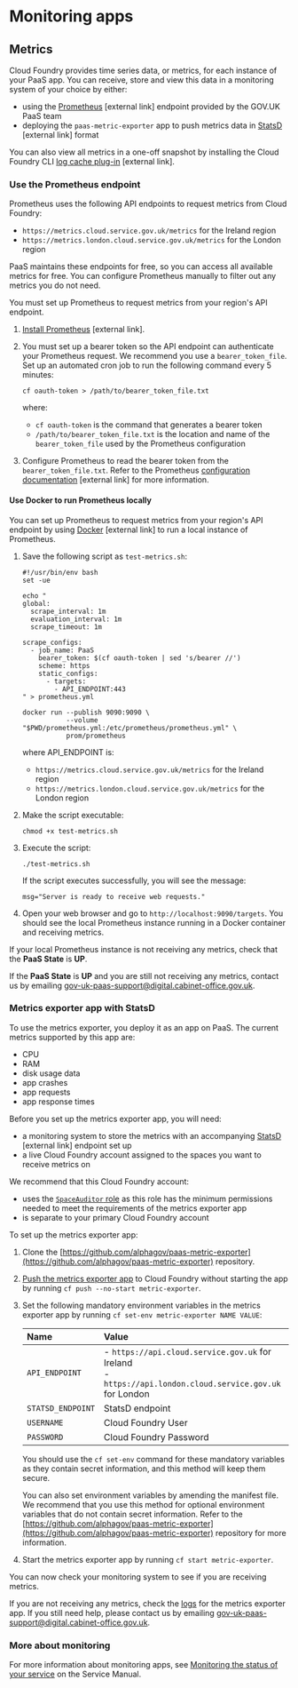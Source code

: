 # Monitoring apps

## Metrics

Cloud Foundry provides time series data, or metrics, for each instance of your PaaS app. You can receive, store and view this data in a monitoring system of your choice by either:

- using the [Prometheus](https://prometheus.io/) [external link] endpoint provided by the GOV.UK PaaS team
- deploying the `paas-metric-exporter` app to push metrics data in [StatsD](https://github.com/etsy/statsd/wiki) [external link] format

You can also view all metrics in a one-off snapshot by installing the Cloud Foundry CLI [log cache plug-in](https://github.com/cloudfoundry/log-cache-cli#installing-plugin) [external link].

### Use the Prometheus endpoint

Prometheus uses the following API endpoints to request metrics from Cloud Foundry:

- `https://metrics.cloud.service.gov.uk/metrics` for the Ireland region
- `https://metrics.london.cloud.service.gov.uk/metrics` for the London region

PaaS maintains these endpoints for free, so you can access all available metrics for free. You can configure Prometheus manually to filter out any metrics you do not need.

You must set up Prometheus to request metrics from your region's API endpoint.

1. [Install Prometheus](https://prometheus.io/docs/prometheus/latest/getting_started/) [external link].

1. You must set up a bearer token so the API endpoint can authenticate your Prometheus request. We recommend you use a `bearer_token_file`. Set up an automated cron job to run the following command every 5 minutes:

	```
	cf oauth-token > /path/to/bearer_token_file.txt
	```

	where:
	- `cf oauth-token` is the command that generates a bearer token
	- `/path/to/bearer_token_file.txt` is the location and name of the `bearer_token_file` used by the Prometheus configuration

1. Configure Prometheus to read the bearer token from the `bearer_token_file.txt`. Refer to the Prometheus [configuration documentation](https://prometheus.io/docs/prometheus/latest/configuration/configuration/#ingress) [external link] for more information.

#### Use Docker to run Prometheus locally

You can set up Prometheus to request metrics from your region's API endpoint by using [Docker](https://www.docker.com/) [external link] to run a local instance of Prometheus.

1. Save the following script as `test-metrics.sh`:

	```
	#!/usr/bin/env bash
	set -ue

	echo "
	global:
	  scrape_interval: 1m
	  evaluation_interval: 1m
	  scrape_timeout: 1m

	scrape_configs:
	  - job_name: PaaS
	    bearer_token: $(cf oauth-token | sed 's/bearer //')
	    scheme: https
	    static_configs:
	      - targets:
	        - API_ENDPOINT:443
	" > prometheus.yml

	docker run --publish 9090:9090 \
	           --volume "$PWD/prometheus.yml:/etc/prometheus/prometheus.yml" \
	           prom/prometheus
	```
	where API_ENDPOINT is:
	- `https://metrics.cloud.service.gov.uk/metrics` for the Ireland region
	- `https://metrics.london.cloud.service.gov.uk/metrics` for the London region

1. Make the script executable:

	```
	chmod +x test-metrics.sh
	```

1. Execute the script:

	```
	./test-metrics.sh
	```

	If the script executes successfully, you will see the message:

	```
	msg="Server is ready to receive web requests."
	```

1. Open your web browser and go to `http://localhost:9090/targets`. You should see the local Prometheus instance running in a Docker container and receiving metrics.

If your local Prometheus instance is not receiving any metrics, check that the __PaaS State__ is __UP__.

If the __PaaS State__ is __UP__ and you are still not receiving any metrics, contact us by emailing [gov-uk-paas-support@digital.cabinet-office.gov.uk](mailto:gov-uk-paas-support@digital.cabinet-office.gov.uk).

### Metrics exporter app with StatsD

To use the metrics exporter, you deploy it as an app on PaaS. The current metrics supported by this app are:

- CPU
- RAM
- disk usage data
- app crashes
- app requests
- app response times

Before you set up the metrics exporter app, you will need:

- a monitoring system to store the metrics with an accompanying [StatsD](https://github.com/etsy/statsd/wiki) [external link] endpoint set up
- a live Cloud Foundry account assigned to the spaces you want to receive metrics on

We recommend that this Cloud Foundry account:

- uses the [`SpaceAuditor` role](/orgs_spaces_users.html#space-auditor) as this role has the minimum permissions needed to meet the requirements of the metrics exporter app
- is separate to your primary Cloud Foundry account

To set up the metrics exporter app:

1. Clone the [https://github.com/alphagov/paas-metric-exporter](https://github.com/alphagov/paas-metric-exporter) repository.
1. [Push the metrics exporter app](/deploying_apps.html#deployment-overview) to Cloud Foundry without starting the app by running `cf push --no-start metric-exporter`.
1. Set the following mandatory environment variables in the metrics exporter app by running `cf set-env metric-exporter NAME VALUE`:

	|Name|Value|
	|:---|:---|
	|`API_ENDPOINT`|- `https://api.cloud.service.gov.uk` for Ireland<br>- `https://api.london.cloud.service.gov.uk` for London|
	|`STATSD_ENDPOINT`|StatsD endpoint|
	|`USERNAME`|Cloud Foundry User|
	|`PASSWORD`|Cloud Foundry Password|

	You should use the `cf set-env` command for these mandatory variables as they contain secret information, and this method will keep them secure.

	You can also set environment variables by amending the manifest file. We recommend that you use this method for optional environment variables that do not contain secret information. Refer to the [https://github.com/alphagov/paas-metric-exporter](https://github.com/alphagov/paas-metric-exporter) repository for more information.

1. Start the metrics exporter app by running `cf start metric-exporter`.

You can now check your monitoring system to see if you are receiving metrics.

If you are not receiving any metrics, check the [logs](/monitoring_apps.html#logs) for the metrics exporter app. If you still need help, please contact us by emailing [gov-uk-paas-support@digital.cabinet-office.gov.uk](mailto:gov-uk-paas-support@digital.cabinet-office.gov.uk).

### More about monitoring

For more information about monitoring apps, see [Monitoring the status of your service](https://www.gov.uk/service-manual/technology/monitoring-the-status-of-your-service) on the Service Manual.

